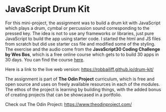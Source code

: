 # JavaScript Drum Kit
For this mini-project, the assignment was to build a drum kit with JavaScript which plays a drum, cymbal or percussion sound corresponding to the pressed key. The idea is not to use any frameworks or libraries, just pure JavaScript to build the app using starter code. I started the html and JS files from scratch but did use starter css file and modified some of the styling. The exercise and the audio come from the **JavaScript30 Coding Challenge by Wes Bos**, which is a free online course which gets to to build 30 apps in 30 days. You can find the course [here](https://javascript30.com/).

Here is a link to the live web version: https://robbailiff.github.io/drum-kit/

The assignment is part of **The Odin Project** curriculum, which is free and open source and uses on freely available resources in each of the modules. The ethos of the project is learning by building things, with the added bonus of creating projects that can be showcased in a portfolio.

Check out The Odin Project: https://www.theodinproject.com/
